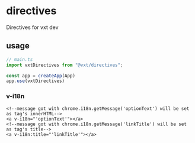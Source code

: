 # directives

Directives for vxt dev

## usage 

```ts
// main.ts
import vxtDirectives from "@vxt/directives";

const app = createApp(App)
app.use(vxtDirectives)
```

### v-i18n

```vue
<!--message got with chrome.i18n.getMessage('optionText') will be set as tag's innerHTML-->
<a v-i18n="'optionText'"></a>
<!--message got with chrome.i18n.getMessage('linkTitle') will be set as tag's title-->
<a v-i18n:title="'linkTitle'"></a>
```

